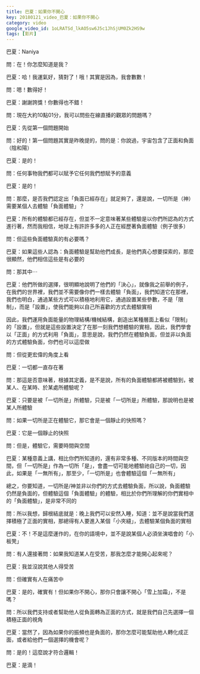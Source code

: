 ```yaml
---
title: 巴夏：如果你不開心
key: 20180121_video_巴夏：如果你不開心
category: video
google_video_id: 1oLRATSd_lkAO5sw6J5c1JhSjUM0Zk2HS9w
tags: [影片]
---
```


巴夏：Naniya

問：在！你怎麼知道是我？

巴夏：哈！我運氣好，猜對了！哦！其實是因為，我會數數！

問：嗯！數得好！

巴夏：謝謝誇獎！你數得也不錯！

問：現在大約10點01分，我可以問些在線直播的觀眾的問題嗎？

巴夏：先從第一個問題開始

問：好的！第一個問題其實是昨晚提的，問的是：你說過，宇宙包含了正面和負面（陰和陽）

巴夏：是的！

問：任何事物我們都可以賦予它任何我們想賦予的意義

巴夏：是的！

問：那麼，是否我們認定出「負面已經存在」就足夠了，還是說，一切所是（神）需要某個人去體驗「負面體驗」？

巴夏：所有的體驗都已經存在，但並不一定意味著某些體驗是以你們所認為的方式進行著，然而我相信，地球上有許許多多的人正在經歷著負面體驗（例子很多）

問：但這些負面體驗真的有必要嗎？

巴夏：如果這些人認為：負面體驗是幫助他們成長，是他們真心想要探索的，那麼很顯然，他們相信這些是有必要的

問：那其中⋯

巴夏：他們所做的選擇，很明顯地說明了他們的「決心」，就像我之前舉的例子，在我們的世界裡，我們並不需要像你們一樣去體驗「負面」，我們知道它在那裡，我們也明白，通過某些方式可以積極地利用它，通過設置某些參數，不是「限制」，而是「設置」，使我們能夠以自己所喜歡的方式去體驗實相

因此，我們運用負面能量的物理結構/機械結構，創造出某種層面上看似「限制」的「設置」，但就是這些設置決定了在那一刻我們想體驗的實相，因此，我們學會以「正面」的方式利用「負面」，意思是說，我們仍然在體驗負面，但並非以負面的方式體驗負面，你們也可以這麼做

問：但從更宏偉的角度上看

巴夏：一切都一直存在著

問：那這是否意味著，根據其定義，是不是說，所有的負面體驗都將被體驗到，被某人、在某時、於某處所體驗呢？

巴夏：只要是被「一切所是」所體驗，只是被「一切所是」所體驗，那說明也是被某人所體驗

問：如果一切所是正在體驗它，那它會是一個靜止的快照嗎？

巴夏：它是一個靜止的快照

問：但是，體驗它，需要時間與空間

巴夏：某種意義上講，相比你們所知道的，還有非常多種、不同版本的時間與空間，但「一切所是」作為一切所「是」，會盡一切可能地體驗祂自己的一切，因此，如果是「一無所有」，那至少，「一切所是」也會體驗這個「一無所有」

總之，你要知道，一切所是/神並非以你們的方式去體驗負面，所以說，負面體驗仍然是負面的，但體驗這個「負面體驗」的體驗，相比於你們所理解的你們實相中的「負面體驗」，是非常不同的

問：所以我想，歸根結底就是：晚上我們可以安然入睡，知道：並不是說當我們選擇積極了正面的實相，那總得有人要進入某個「小夾縫」，去體驗某個負面的實相

巴夏：不！不是這麼運作的，在你的語境中，並不是說某個人必須坐演唱會的「小板凳」

問：有人還接著問：如果我知道某人在受苦，那我怎麼才能開心起來呢？

巴夏：我並沒說其他人得受苦

問：但確實有人在痛苦中

巴夏：是的，確實有！但如果你不開心，那你只會讓不開心「雪上加霜」，不是嗎？

問：所以我們支持或者幫助他人從負面轉為正面的方式，就是我們自己先選擇一個積極正面的視角

巴夏：當然了，因為如果你的振頻也是負面的，那你怎麼可能幫助他人轉化成正面，或者給他們一個選擇的機會呢？

問：是的！這麼說才符合邏輯！

巴夏：是滴！
